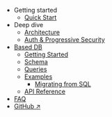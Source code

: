 - Getting started
  - [Quick Start](/quick-start)
- Deep dive
  - [Architecture](/architecture)
  - [Auth & Progressive Security](/auth-security)
- [Based DB](/db/)
  - [Getting Started](/db/getting-started)
  - [Schema](/db/schema)
  - [Queries](/db/api?id=query)
  - [Examples](/db/examples)
    - [Migrating from SQL](/db/sql)
  - [API Reference](/db/api)
- [FAQ](/faq)
- [GitHub ↗](https://github.com/atelier-saulx/based)
